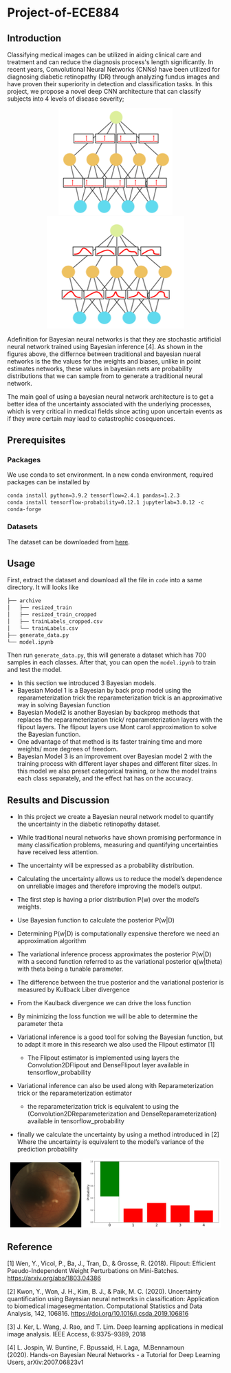 # Project-of-ECE884

## Introduction
Classifying medical images can be utilized in aiding clinical care and treatment and can reduce the diagnosis process's length significantly. In recent years,  Convolutional Neural Networks (CNNs) have been utilized for diagnosing diabetic retinopathy (DR) through analyzing fundus images and have proven their superiority in detection and classification tasks. In this project, we propose a novel deep CNN architecture that can classify subjects into 4 levels of disease severity;

<p align="center">
<img src="images/point_NN.PNG" width="266">
<img src="images/neural_network.png" width="320">
</p>

Adefinition for Bayesian neural networks is that they are stochastic artificial neural network trained using Bayesian inference [4]. As shown in the figures above, the differnce between traditional and bayesian nueral networks is the the values for the weights and biases, unlike in point estimates networks, these values in bayesian nets are probability distributions that we can sample from to generate a traditional neural network.

The main goal of using a bayesian neural network architecture is to get a better idea of the uncertainty associated with the underlying processes, which is very critical in medical fields since acting upon uncertain events as if they were certain may lead to catastrophic cosequences.



## Prerequisites
### Packages
We use conda to set environment. In a new conda environment, required packages can be installed by 
  ```shell script
conda install python=3.9.2 tensorflow=2.4.1 pandas=1.2.3 
conda install tensorflow-probability=0.12.1 jupyterlab=3.0.12 -c conda-forge
```
### Datasets
The dataset can be downloaded from [here](https://www.kaggle.com/tanlikesmath/diabetic-retinopathy-resized).

## Usage 
First, extract the dataset and download all the file in `code` into a same directory. It will looks like
  ```shell script
├── archive
│   ├── resized_train
│   ├── resized_train_cropped
│   ├── trainLabels_cropped.csv
│   └── trainLabels.csv
├── generate_data.py
└── model.ipynb
```
Then run `generate_data.py`, this will generate a dataset which has 700 samples in each classes.
After that, you can open the `model.ipynb` to train and test the model.


+ 	In this section we introduced 3 Bayesian models.
+	Bayesian Model 1 is a Bayesian by back prop model using the reparameterization trick the reparameterization trick is an approximative way in solving Bayesian function
+	Bayesian Model2 is another Bayesian by backprop methods that replaces the reparameterization trick/ reparameterization layers with the flipout layers. The flipout layers use Mont carol approximation to solve the Bayesian function.
+	One advantage of that method is its faster training time and more weights/ more degrees of freedom.
+	Bayesian Model 3 is an improvement over Bayesian model 2 with the training process with different layer shapes and different filter sizes. In this model we also preset categorical training, or how the model trains each class separately, and the effect hat has on the accuracy. 



## Results and Discussion
+ 	In this project we create a Bayesian neural network model to quantify the uncertainty in the diabetic retinopathy dataset. 
+	While traditional neural networks have shown promising performance in many classification problems, measuring and quantifying uncertainties have received less attention. 
+ 	The uncertainty will be expressed as a probability distribution. 
+ 	Calculating the uncertainty allows us to reduce the model’s dependence on unreliable images and therefore improving the model’s output. 

+ 	The first step is having a prior distribution P(w) over the model’s weights. 

+ 	Use Bayesian function to calculate the posterior P(w|D) 

+	Determining P(w|D) is computationally expensive therefore we need an approximation algorithm 

+	The variational inference process approximates the posterior P(w|D) with a second function referred to as the variational posterior q(w|theta) with theta being a tunable parameter. 

+	The difference between the true posterior and the variational posterior is measured by Kullback Liber divergence 

+	From the Kaulback divergence we can drive the loss function 

+	By minimizing the loss function we will be able to determine the parameter theta 

+ 	Variational inference is a good tool for solving the Bayesian function, but to adapt it more in this research we also used the Flipout estimator [1]
	+ The Flipout estimator is implemented using layers the Convolution2DFlipout and DenseFlipout layer available in tensorflow_probability
+ Variational inference can also be used along with Reparameterization trick or the reparameterization estimator 
	+ the reparameterization trick is equivalent to using the (Convolution2DReparameterization and DenseReparameterization) available in tensorflow_probability

+ finally we calculate the uncertainty  by using a method introduced in [2] Where the uncertainty is equivalent to the model’s variance of the prediction probability 


<p align="center">
<img src="images/img0.png" width="166">
<img src="images/Prob_img0.png" width="320">
</p>






## Reference
[1] Wen, Y., Vicol, P., Ba, J., Tran, D., & Grosse, R. (2018). Flipout: Efficient Pseudo-Independent Weight Perturbations on Mini-Batches. https://arxiv.org/abs/1803.04386

[2] Kwon, Y., Won, J. H., Kim, B. J., & Paik, M. C. (2020). Uncertainty quantification using Bayesian neural networks in classification: Application to biomedical imagesegmentation. Computational Statistics and Data Analysis, 142, 106816. https://doi.org/10.1016/j.csda.2019.106816

[3] J. Ker, L. Wang, J. Rao, and T. Lim. Deep learning applications in medical image analysis. IEEE Access, 6:9375–9389, 2018

[4] L. Jospin, W. Buntine, F. Bpussaid, H. Laga,  M.Bennamoun (2020). Hands-on Bayesian Neural Networks - a Tutorial for Deep Learning Users, arXiv:2007.06823v1
